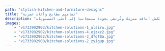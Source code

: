 ```yaml
---
path: "stylish-kitchen-and-furniture-designs"
title: "تصاميم مطابخ وأثاث عصرية"
description: "نقدم في شركتنا تصاميم مطابخ وأثاث داخلي عصرية تجمع بين الأناقة والابتكار. نفتخر بشراكاتنا الحصرية مع أبرز العلامات التجارية التركية والإيطالية، مما يُمكننا من توفير وحدات إضاءة فاخرة تُضفي لمسة جمالية، وورق جدران مميز يُناسب مختلف الأذواق، بالإضافة إلى تشكيلة واسعة من الإكسسوارات التي تُكمل أناقة منزلك وتُرتقي بجودة منتجاتنا إلى أعلى المستويات."
images:
    - "v1733902903/kitchen-solutions-1_ulsirw.jpg"
    - "v1733902902/kitchen-solutions-4_ejzxz2.jpg"
    - "v1733902902/kitchen-solutions-3_dfqf8a.jpg"
    - "v1733902900/kitchen-solutions-2_zyigup.jpg"
---
```

